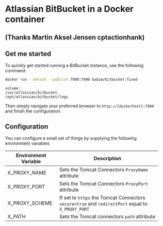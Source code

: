 # Atlassian BitBucket in a Docker container
## (Thanks Martin Aksel Jensen cptactionhank)

## Get me started

To quickly get started running a BitBucket instance, use the following command:
```bash
docker run --detach --publish 7990:7990 babim/bitbucket:fixed
```
```
volume:
/var/atlassian/bitbucket
/opt/atlassian/bitbucket/logs
```

Then simply navigate your preferred browser to `http://[dockerhost]:7990` and finish the configuration.

## Configuration

You can configure a small set of things by supplying the following environment variables

| Environment Variable   | Description |
| ---------------------- | ----------- |
| X_PROXY_NAME           | Sets the Tomcat Connectors `ProxyName` attribute |
| X_PROXY_PORT           | Sets the Tomcat Connectors `ProxyPort` attribute |
| X_PROXY_SCHEME         | If set to `https` the Tomcat Connectors `secure=true` and `redirectPort` equal to `X_PROXY_PORT`   |
| X_PATH                 | Sets the Tomcat connectors `path` attribute |
